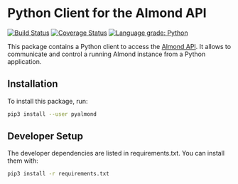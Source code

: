 # Python Client for the Almond API

[![Build Status](https://travis-ci.com/stanford-oval/pyalmond.svg?branch=master)](https://travis-ci.com/stanford-oval/pyalmond) [![Coverage Status](https://coveralls.io/repos/github/stanford-oval/pyalmond/badge.svg?branch=master)](https://coveralls.io/github/stanford-oval/pyalmond?branch=master) [![Language grade: Python](https://img.shields.io/lgtm/grade/python/g/stanford-oval/pyalmond.svg?logo=lgtm&logoWidth=18)](https://lgtm.com/projects/g/stanford-oval/pyalmond/context:python)

This package contains a Python client to access the [Almond API](https://almond.stanford.edu/doc/my-api.md).
It allows to communicate and control a running Almond instance from a Python application.

## Installation

To install this package, run:

```bash
pip3 install --user pyalmond
```

## Developer Setup

The developer dependencies are listed in requirements.txt. You can install them with:
```bash
pip3 install -r requirements.txt
```